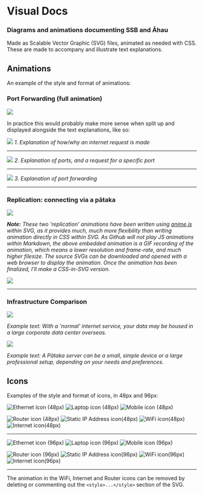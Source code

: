 # Visual Docs
### Diagrams and animations documenting SSB and Āhau

Made as Scalable Vector Graphic (SVG) files, animated as needed with CSS.
These are made to accompany and illustrate text explanations.

## Animations
An example of the style and format of animations:

### Port Forwarding (full animation)
![](svg/port-forwarding.svg)

In practice this would probably make more sense when split up and displayed alongside the text explanations, like so:

![](svg/port-forwarding_01_scenario.svg)
_1. Explanation of how/why an internet request is made_

----
![](svg/port-forwarding_02_no-port-forwarding.svg)
_2. Explanation of ports, and a request for a specific port_

----
![](svg/port-forwarding_03_with-port-forwarding.svg)
_3. Explanation of port forwarding_

----

### Replication: connecting via a pātaka

![](gif/replication-via-internet.gif)

_**Note:** These two 'replication' animations have been written using [anime.js](https://animejs.com) within SVG, as it provides much, much more flexibility than writing animation directly in CSS within SVG. As Github will not play JS animations within Markdown, the above embedded animation is a GIF recording of the animation, which means a lower resolution and frame-rate, and much higher filesize. The source SVGs can be downloaded and opened with a web browser to display the animation. Once the animation has been finalized, I'll make a CSS-in-SVG version._

![](gif/replication-local.gif)

----

### Infrastructure Comparison

![](svg/corporate-server.svg)

_Example text: With a 'normal' internet service, your data may be housed in a large corporate data center overseas._

![](svg/alternative-servers.svg)

_Example text: A Pātaka server can be a small, simple device or a large professional setup, depending on your needs and preferences._

## Icons

Examples of the style and format of icons, in 48px and 96px:

![Ethernet icon (48px)](svg/icons/ethernet_48.svg) ![Laptop icon (48px)](svg/icons/laptop_48.svg) ![Mobile icon (48px)](svg/icons/mobile_48.svg)

![Router icon (48px)](svg/icons/router_48.svg) ![Static IP Address icon(48px)](svg/icons/static-ip_48.svg)
![WiFi icon(48px)](svg/icons/wifi_48.svg) ![Internet icon(48px)](svg/icons/internet_48.svg)

----
![Ethernet icon (96px)](svg/icons/ethernet_96.svg) ![Laptop icon (96px)](svg/icons/laptop_96.svg) ![Mobile icon (96px)](svg/icons/mobile_96.svg)

![Router icon (96px)](svg/icons/router_96.svg) ![Static IP Address icon(96px)](svg/icons/static-ip_96.svg) ![WiFi icon(96px)](svg/icons/wifi_96.svg) ![Internet icon(96px)](svg/icons/internet_96.svg)

----

The animation in the WiFi, Internet and Router icons can be removed by deleting or commenting out the `<style>...</style>` section of the SVG.
